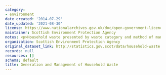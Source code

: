 ```yaml
---
category:
- environment
date_created: '2014-07-29'
date_updated: '2021-08-30'
license: https://www.nationalarchives.gov.uk/doc/open-government-licence/version/3/
maintainer: Scottish Environment Protection Agency
notes: <p>Household waste presented by waste category and method of management</p>
organization: Scottish Environment Protection Agency
original_dataset_link: http://statistics.gov.scot/data/household-waste
records: null
resources: []
schema: default
title: Generation and Management of Household Waste
---
```

